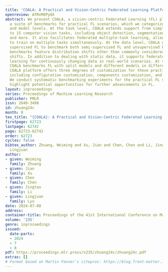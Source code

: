 ```yaml
---
title: 'COALA: A Practical and Vision-Centric Federated Learning Platform'
openreview: ATRnM8PyQX
abstract: We present COALA, a vision-centric Federated Learning (FL) platform, and
  a suite of benchmarks for practical FL scenarios, which we categorize as task, data,
  and model levels. At the task level, COALA extends support from simple classification
  to 15 computer vision tasks, including object detection, segmentation, pose estimation,
  and more. It also facilitates federated multiple-task learning, allowing clients
  to train on multiple tasks simultaneously. At the data level, COALA goes beyond
  supervised FL to benchmark both semi-supervised FL and unsupervised FL. It also
  benchmarks feature distribution shifts other than commonly considered label distribution
  shifts. In addition to dealing with static data, it supports federated continual
  learning for continuously changing data in real-world scenarios. At the model level,
  COALA benchmarks FL with split models and different models in different clients.
  COALA platform offers three degrees of customization for these practical FL scenarios,
  including configuration customization, components customization, and workflow customization.
  We conduct systematic benchmarking experiments for the practical FL scenarios and
  highlight potential opportunities for further advancements in FL.
layout: inproceedings
series: Proceedings of Machine Learning Research
publisher: PMLR
issn: 2640-3498
id: zhuang24c
month: 0
tex_title: "{COALA}: A Practical and Vision-Centric Federated Learning Platform"
firstpage: 62723
lastpage: 62742
page: 62723-62742
order: 62723
cycles: false
bibtex_author: Zhuang, Weiming and Xu, Jian and Chen, Chen and Li, Jingtao and Lyu,
  Lingjuan
author:
- given: Weiming
  family: Zhuang
- given: Jian
  family: Xu
- given: Chen
  family: Chen
- given: Jingtao
  family: Li
- given: Lingjuan
  family: Lyu
date: 2024-07-08
address:
container-title: Proceedings of the 41st International Conference on Machine Learning
volume: '235'
genre: inproceedings
issued:
  date-parts:
  - 2024
  - 7
  - 8
pdf: https://proceedings.mlr.press/v235/zhuang24c/zhuang24c.pdf
extras: []
# Format based on Martin Fenner's citeproc: https://blog.front-matter.io/posts/citeproc-yaml-for-bibliographies/
---
```

